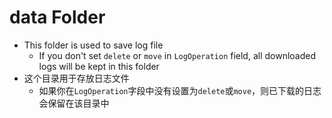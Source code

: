 # data Folder

- This folder is used to save log file
  - If you don't set `delete` or `move` in `LogOperation` field, all downloaded logs will be kept in this folder
- 这个目录用于存放日志文件
  - 如果你在`LogOperation`字段中没有设置为`delete`或`move`，则已下载的日志会保留在该目录中